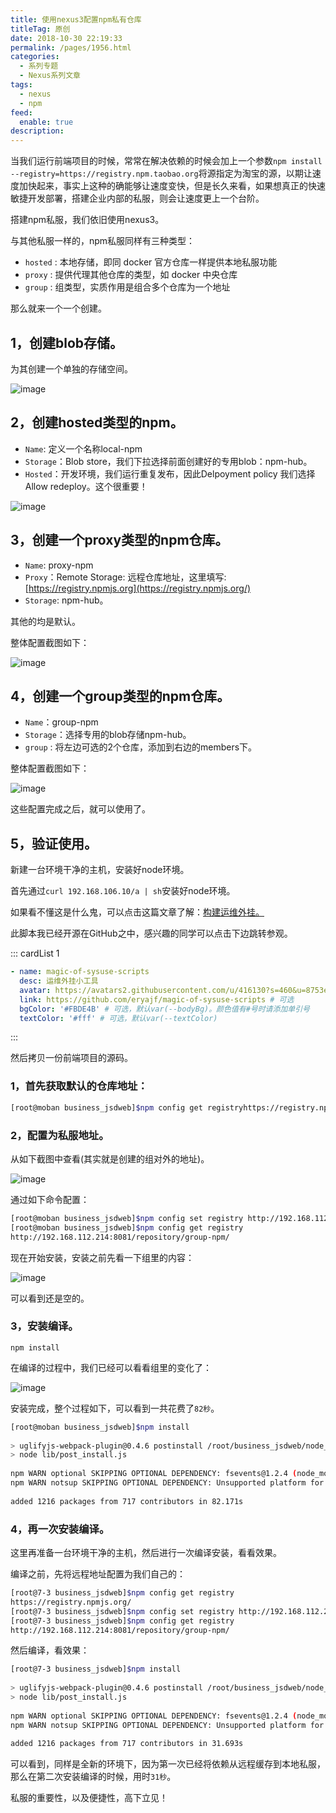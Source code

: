 ```yaml
---
title: 使用nexus3配置npm私有仓库
titleTag: 原创
date: 2018-10-30 22:19:33
permalink: /pages/1956.html
categories: 
  - 系列专题
  - Nexus系列文章
tags: 
  - nexus
  - npm
feed: 
  enable: true
description: 
---
```


当我们运行前端项目的时候，常常在解决依赖的时候会加上一个参数`npm install --registry=https://registry.npm.taobao.org`将源指定为淘宝的源，以期让速度加快起来，事实上这种的确能够让速度变快，但是长久来看，如果想真正的快速敏捷开发部署，搭建企业内部的私服，则会让速度更上一个台阶。

搭建npm私服，我们依旧使用nexus3。

与其他私服一样的，npm私服同样有三种类型：

- `hosted` : 本地存储，即同 docker 官方仓库一样提供本地私服功能
- `proxy` : 提供代理其他仓库的类型，如 docker 中央仓库
- `group` : 组类型，实质作用是组合多个仓库为一个地址

那么就来一个一个创建。

## 1，创建blob存储。

为其创建一个单独的存储空间。

![image](http://t.eryajf.net/imgs/2021/09/1bfcd86269c5c714.jpg)

## 2，创建hosted类型的npm。

- `Name`: 定义一个名称local-npm
- `Storage`：Blob store，我们下拉选择前面创建好的专用blob：npm-hub。
- `Hosted`：开发环境，我们运行重复发布，因此Delpoyment policy 我们选择Allow redeploy。这个很重要！

![image](http://t.eryajf.net/imgs/2021/09/a84f7376e5ce267d.jpg)

## 3，创建一个proxy类型的npm仓库。

- `Name`: proxy-npm
- `Proxy`：Remote Storage: 远程仓库地址，这里填写: [https://registry.npmjs.org](https://registry.npmjs.org/)
- `Storage`: npm-hub。

其他的均是默认。

整体配置截图如下：

![image](http://t.eryajf.net/imgs/2021/09/ef27d8f4f6e5161f.jpg)

## 4，创建一个group类型的npm仓库。

- `Name`：group-npm
- `Storage`：选择专用的blob存储npm-hub。
- `group` : 将左边可选的2个仓库，添加到右边的members下。

整体配置截图如下：

![image](http://t.eryajf.net/imgs/2021/09/9cca019b9c80d33c.jpg)

这些配置完成之后，就可以使用了。

## 5，验证使用。

新建一台环境干净的主机，安装好node环境。

首先通过`curl 192.168.106.10/a | sh`安装好node环境。

如果看不懂这是什么鬼，可以点击这篇文章了解：[构建运维外挂。](https://wiki.eryajf.net/pages/1395.html)

此脚本我已经开源在GitHub之中，感兴趣的同学可以点击下边跳转参观。

::: cardList 1
```yaml
- name: magic-of-sysuse-scripts
  desc: 运维外挂小工具
  avatar: https://avatars2.githubusercontent.com/u/416130?s=460&u=8753e86600e300a9811cdc539aa158deec2e2724&v=4 # 可选
  link: https://github.com/eryajf/magic-of-sysuse-scripts # 可选
  bgColor: '#FBDE4B' # 可选，默认var(--bodyBg)。颜色值有#号时请添加单引号
  textColor: '#fff' # 可选，默认var(--textColor)
```
:::

然后拷贝一份前端项目的源码。

### 1，首先获取默认的仓库地址：

```sh
[root@moban business_jsdweb]$npm config get registryhttps://registry.npmjs.org/
```

### 2，配置为私服地址。

从如下截图中查看(其实就是创建的组对外的地址)。

![image](http://t.eryajf.net/imgs/2021/09/94a1469b6b9cd5e4.jpg)

通过如下命令配置：

```sh
[root@moban business_jsdweb]$npm config set registry http://192.168.112.214:8081/repository/group-npm/
[root@moban business_jsdweb]$npm config get registry
http://192.168.112.214:8081/repository/group-npm/
```

现在开始安装，安装之前先看一下组里的内容：

![image](http://t.eryajf.net/imgs/2021/09/ac0e384fc52e1e12.jpg)

可以看到还是空的。

### 3，安装编译。

```
npm install
```

在编译的过程中，我们已经可以看看组里的变化了：

![image](http://t.eryajf.net/imgs/2021/09/2a284ea50c702692.jpg)

安装完成，整个过程如下，可以看到一共花费了`82秒`。

```sh
[root@moban business_jsdweb]$npm install
 
> uglifyjs-webpack-plugin@0.4.6 postinstall /root/business_jsdweb/node_modules/webpack/node_modules/uglifyjs-webpack-plugin
> node lib/post_install.js
 
npm WARN optional SKIPPING OPTIONAL DEPENDENCY: fsevents@1.2.4 (node_modules/fsevents):
npm WARN notsup SKIPPING OPTIONAL DEPENDENCY: Unsupported platform for fsevents@1.2.4: wanted {"os":"darwin","arch":"any"} (current: {"os":"linux","arch":"x64"})
 
added 1216 packages from 717 contributors in 82.171s
```

### 4，再一次安装编译。

这里再准备一台环境干净的主机，然后进行一次编译安装，看看效果。

编译之前，先将远程地址配置为我们自己的：

```sh
[root@7-3 business_jsdweb]$npm config get registry
https://registry.npmjs.org/
[root@7-3 business_jsdweb]$npm config set registry http://192.168.112.214:8081/repository/group-npm/
[root@7-3 business_jsdweb]$npm config get registry
http://192.168.112.214:8081/repository/group-npm/
```

然后编译，看效果：

```sh
[root@7-3 business_jsdweb]$npm install
 
> uglifyjs-webpack-plugin@0.4.6 postinstall /root/business_jsdweb/node_modules/webpack/node_modules/uglifyjs-webpack-plugin
> node lib/post_install.js
 
npm WARN optional SKIPPING OPTIONAL DEPENDENCY: fsevents@1.2.4 (node_modules/fsevents):
npm WARN notsup SKIPPING OPTIONAL DEPENDENCY: Unsupported platform for fsevents@1.2.4: wanted {"os":"darwin","arch":"any"} (current: {"os":"linux","arch":"x64"})
 
added 1216 packages from 717 contributors in 31.693s
```

可以看到，同样是全新的环境下，因为第一次已经将依赖从远程缓存到本地私服，那么在第二次安装编译的时候，用时`31秒`。

私服的重要性，以及便捷性，高下立见！